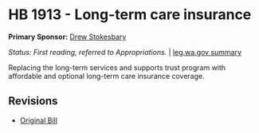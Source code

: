 # HB 1913 - Long-term care insurance
**Primary Sponsor:** [Drew Stokesbary](/person/leg/drew.stokesbary.md)

*Status: First reading, referred to Appropriations.* | [leg.wa.gov summary](https://app.leg.wa.gov/billsummary?BillNumber=1913&Year=2021)

Replacing the long-term services and supports trust program with affordable and optional long-term care insurance coverage.

## Revisions
* [Original Bill](1/)